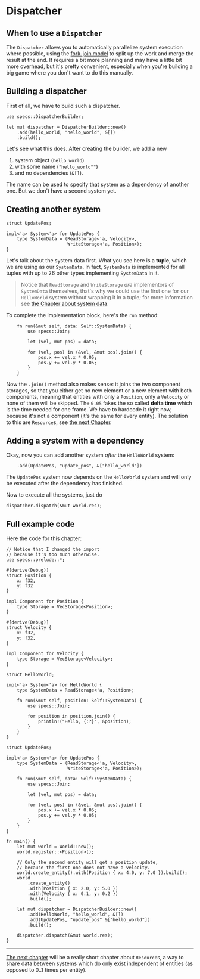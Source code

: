# Dispatcher

## When to use a `Dispatcher`

The `Dispatcher` allows you to automatically parallelize
system execution where possible, using the [fork-join model][fj] to split up the 
work and merge the result at the end. It requires a bit more planning
and may have a little bit more overhead, but it's pretty convenient,
especially when you're building a big game where you don't
want to do this manually.

[fj]: https://en.wikipedia.org/wiki/Fork–join_model

## Building a dispatcher

First of all, we have to build such a dispatcher.

```rust,ignore
use specs::DispatcherBuilder;

let mut dispatcher = DispatcherBuilder::new()
    .add(hello_world, "hello_world", &[])
    .build();
```

Let's see what this does. After creating the builder,
we add a new

1) system object (`hello_world`)
2) with some name (`"hello_world""`)
3) and no dependencies (`&[]`).

The name can be used to specify that system
as a dependency of another one. But we don't have a second
system yet.

## Creating another system

```rust,ignore
struct UpdatePos;

impl<'a> System<'a> for UpdatePos {
    type SystemData = (ReadStorage<'a, Velocity>, 
                       WriteStorage<'a, Position>);
}
```

Let's talk about the system data first. What you see here
is a **tuple**, which we are using as our `SystemData`.
In fact, `SystemData` is implemented for all tuples
with up to 26 other types implementing `SystemData` in it. 

> Notice that `ReadStorage` and `WriteStorage` *are* implementors of `SystemData`
  themselves, that's why we could use the first one for our `HelloWorld` system
  without wrapping it in a tuple; for more information see 
  [the Chapter about system data][cs].

[cs]: ./06_system_data.html

To complete the implementation block, here's the `run` method:

```rust,ignore
    fn run(&mut self, data: Self::SystemData) {
        use specs::Join;
        
        let (vel, mut pos) = data;
        
        for (vel, pos) in (&vel, &mut pos).join() {
            pos.x += vel.x * 0.05;
            pos.y += vel.y * 0.05;
        }
    }
```

Now the `.join()` method also makes sense: it joins the two component
storages, so that you either get no new element or a new element with
both components, meaning that entities with only a `Position`, only
a `Velocity` or none of them will be skipped. The `0.05` fakes the
so called **delta time** which is the time needed for one frame.
We have to hardcode it right now, because it's not a component (it's the
same for every entity). The solution to this are `Resource`s, see
[the next Chapter][c4].

[c4]: ./04_resources.html

## Adding a system with a dependency

Okay, now you can add another system *after* the `HelloWorld` system:

```rust,ignore
    .add(UpdatePos, "update_pos", &["hello_world"])
```

The `UpdatePos` system now depends on the `HelloWorld` system and will only
be executed after the dependency has finished.

Now to execute all the systems, just do

```rust,ignore
dispatcher.dispatch(&mut world.res);
```

## Full example code

Here the code for this chapter:

```rust,ignore
// Notice that I changed the import 
// because it's too much otherwise.
use specs::prelude::*;

#[derive(Debug)]
struct Position { 
    x: f32, 
    y: f32 
}

impl Component for Position {
    type Storage = VecStorage<Position>;
}

#[derive(Debug)]
struct Velocity {
    x: f32,
    y: f32,
}

impl Component for Velocity {
    type Storage = VecStorage<Velocity>;
}

struct HelloWorld;

impl<'a> System<'a> for HelloWorld {
    type SystemData = ReadStorage<'a, Position>;
    
    fn run(&mut self, position: Self::SystemData) {
        use specs::Join;
    
        for position in position.join() {
            println!("Hello, {:?}", &position);
        }
    }
}

struct UpdatePos;

impl<'a> System<'a> for UpdatePos {
    type SystemData = (ReadStorage<'a, Velocity>, 
                       WriteStorage<'a, Position>);
                       
    fn run(&mut self, data: Self::SystemData) {
        use specs::Join;
        
        let (vel, mut pos) = data;
        
        for (vel, pos) in (&vel, &mut pos).join() {
            pos.x += vel.x * 0.05;
            pos.y += vel.y * 0.05;
        }
    }
}

fn main() {
    let mut world = World::new();
    world.register::<Position>();
    
    // Only the second entity will get a position update,
    // because the first one does not have a velocity.
    world.create_entity().with(Position { x: 4.0, y: 7.0 }).build();
    world
        .create_entity()
        .with(Position { x: 2.0, y: 5.0 })
        .with(Velocity { x: 0.1, y: 0.2 })
        .build();
    
    let mut dispatcher = DispatcherBuilder::new()
        .add(HelloWorld, "hello_world", &[])
        .add(UpdatePos, "update_pos" &["hello_world"])
        .build();
        
    dispatcher.dispatch(&mut world.res);
}
```

---

[The next chapter][c4] will be a really short chapter about `Resource`s,
a way to share data between systems which do only exist independent of
entities (as opposed to 0..1 times per entity).
